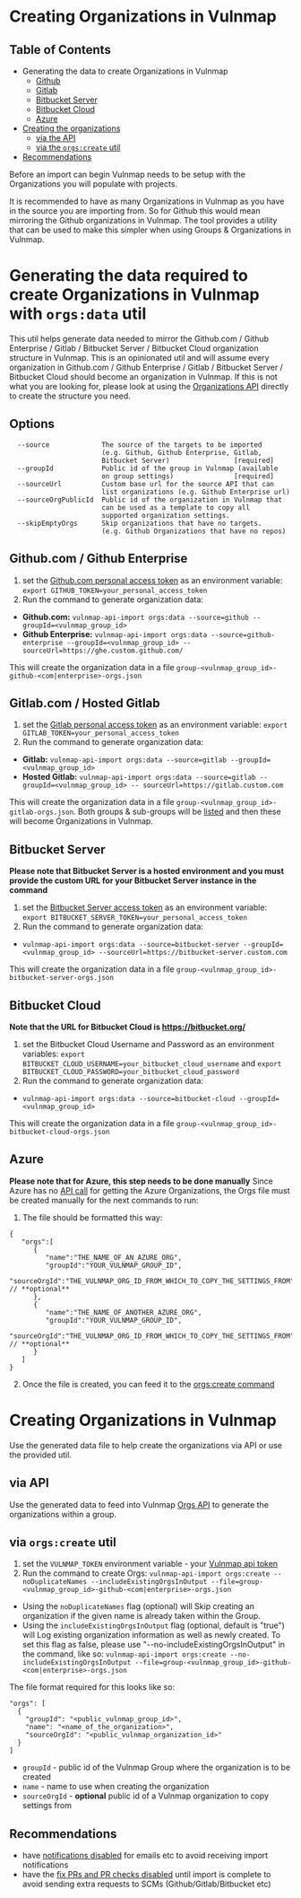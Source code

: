 # Creating Organizations in Vulnmap

## Table of Contents
- Generating the data to create Organizations in Vulnmap
  - [Github](#githubcom--github-enterprise)
  - [Gitlab](#gitlabcom--hosted-gitlab)
  - [Bitbucket Server](#bitbucket-server)
  - [Bitbucket Cloud](#bitbucket-cloud)
  - [Azure](#azure)
- [Creating the organizations](#creating-organizations-in-vulnmap-1)
  - [via the API](#via-api)
  - [via the `orgs:create` util](#via-orgscreate-util)
- [Recommendations](#recommendations)

Before an import can begin Vulnmap needs to be setup with the Organizations you will populate with projects.

It is recommended to have as many Organizations in Vulnmap as you have in the source you are importing from. So for Github this would mean mirroring the Github organizations in Vulnmap. The tool provides a utility that can be used to make this simpler when using Groups & Organizations in Vulnmap.

# Generating the data required to create Organizations in Vulnmap with `orgs:data` util
This util helps generate data needed to mirror the Github.com / Github Enterprise / Gitlab / Bitbucket Server / Bitbucket Cloud organization structure in Vulnmap.
This is an opinionated util and will assume every organization in Github.com / Github Enterprise / Gitlab / Bitbucket Server / Bitbucket Cloud should become an organization in Vulnmap. If this is not what you are looking for, please look at using the [Organizations API](https://vulnmap.docs.apiary.io/#reference/organizations/create-organization/create-a-new-organization) directly to create the structure you need.

## Options
```
  --source             The source of the targets to be imported
                       (e.g. Github, Github Enterprise, Gitlab,
                       Bitbucket Server)                [required]
  --groupId            Public id of the group in Vulnmap (available
                       on group settings)               [required]
  --sourceUrl          Custom base url for the source API that can
                       list organizations (e.g. Github Enterprise url)
  --sourceOrgPublicId  Public id of the organization in Vulnmap that
                       can be used as a template to copy all
                       supported organization settings.
  --skipEmptyOrgs      Skip organizations that have no targets.
                       (e.g. Github Organizations that have no repos)
```
## Github.com / Github Enterprise
1. set the [Github.com personal access token](https://docs.github.com/en/free-pro-team@latest/github/authenticating-to-github/creating-a-personal-access-token) as an environment variable: `export GITHUB_TOKEN=your_personal_access_token`
2. Run the command to generate organization data:
 - **Github.com:** `vulnmap-api-import orgs:data --source=github --groupId=<vulnmap_group_id>`
 - **Github Enterprise:** `vulnmap-api-import orgs:data --source=github-enterprise --groupId=<vulnmap_group_id> -- sourceUrl=https://ghe.custom.github.com/`

This will create the organization data in a file `group-<vulnmap_group_id>-github-<com|enterprise>-orgs.json`


## Gitlab.com / Hosted Gitlab
1. set the [Gitlab personal access token](https://docs.gitlab.com/ee/user/profile/personal_access_tokens.html) as an environment variable: `export GITLAB_TOKEN=your_personal_access_token`
2. Run the command to generate organization data:
 - **Gitlab:** `vulnmap-api-import orgs:data --source=gitlab --groupId=<vulnmap_group_id>`
 - **Hosted Gitlab:** `vulnmap-api-import orgs:data --source=gitlab --groupId=<vulnmap_group_id> -- sourceUrl=https://gitlab.custom.com`

This will create the organization data in a file `group-<vulnmap_group_id>-gitlab-orgs.json`. Both groups & sub-groups will be [listed](https://docs.gitlab.com/ee/api/groups.html) and then these will become Organizations in Vulnmap.


## Bitbucket Server
**Please note that Bitbucket Server is a hosted environment and you must provide the custom URL for your Bitbucket Server instance in the command**
1. set the [Bitbucket Server access token](https://www.jetbrains.com/help/youtrack/standalone/integration-with-bitbucket-server.html#enable-youtrack-integration-bbserver) as an environment variable: `export BITBUCKET_SERVER_TOKEN=your_personal_access_token`
2. Run the command to generate organization data:
 - `vulnmap-api-import orgs:data --source=bitbucket-server --groupId=<vulnmap_group_id> --sourceUrl=https://bitbucket-server.custom.com`

This will create the organization data in a file `group-<vulnmap_group_id>-bitbucket-server-orgs.json`


## Bitbucket Cloud
**Note that the URL for Bitbucket Cloud is https://bitbucket.org/**
1. set the Bitbucket Cloud Username and Password as an environment variables: `export BITBUCKET_CLOUD_USERNAME=your_bitbucket_cloud_username` and `export BITBUCKET_CLOUD_PASSWORD=your_bitbucket_cloud_password`
2. Run the command to generate organization data:
 - `vulnmap-api-import orgs:data --source=bitbucket-cloud --groupId=<vulnmap_group_id>`

This will create the organization data in a file `group-<vulnmap_group_id>-bitbucket-cloud-orgs.json`


## Azure
**Please note that for Azure, this step needs to be done manually**
Since Azure has no [API call](https://developercommunity.visualstudio.com/t/no-rest-api-for-get-all-organizations-in-azure-dev/876058) for getting the Azure Organizations, the Orgs file must be created manually for the next commands to run:
1. The file should be formatted this way:
```
{
   "orgs":[
      {
         "name":"THE_NAME_OF_AN_AZURE_ORG",
         "groupId":"YOUR_VULNMAP_GROUP_ID",
         "sourceOrgId":"THE_VULNMAP_ORG_ID_FROM_WHICH_TO_COPY_THE_SETTINGS_FROM"   // **optional**
      },
      {
         "name":"THE_NAME_OF_ANOTHER_AZURE_ORG",
         "groupId":"YOUR_VULNMAP_GROUP_ID",
         "sourceOrgId":"THE_VULNMAP_ORG_ID_FROM_WHICH_TO_COPY_THE_SETTINGS_FROM"  // **optional**
      }
   ]
}
```
2. Once the file is created, you can feed it to the [orgs:create command](#creating-organizations-in-vulnmap-1)


# Creating Organizations in Vulnmap
Use the generated data file to help create the organizations via API or use the provided util.
## via API
Use the generated data to feed into Vulnmap [Orgs API](https://vulnmap.docs.apiary.io/#reference/groups/organizations-in-a-group/create-a-new-organization-in-a-group) to generate the organizations within a group.

## via `orgs:create` util
1. set the `VULNMAP_TOKEN` environment variable - your [Vulnmap api token](https://app.vulnmap.khulnasoft.com/account)
2. Run the command to create Orgs:
`vulnmap-api-import orgs:create --noDuplicateNames --includeExistingOrgsInOutput --file=group-<vulnmap_group_id>-github-<com|enterprise>-orgs.json`

- Using the `noDuplicateNames` flag (optional) will Skip creating an organization if the given name is already taken within the Group.
- Using the `includeExistingOrgsInOutput` flag (optional, default is "true") will Log existing organization information as well as newly created. To set this flag as false, please use "--no-includeExistingOrgsInOutput" in the command, like so:
`vulnmap-api-import orgs:create --no-includeExistingOrgsInOutput --file=group-<vulnmap_group_id>-github-<com|enterprise>-orgs.json`

The file format required for this looks like so:
```
"orgs": [
  {
    "groupId": "<public_vulnmap_group_id>",
    "name": "<name_of_the_organization>",
    "sourceOrgId": "<public_vulnmap_organization_id>"
  }
]
```
- `groupId` - public id of the Vulnmap Group where the organization is to be created
- `name` - name to use when creating the organization
- `sourceOrgId` - **optional** public id of a Vulnmap organization to copy settings from

## Recommendations
- have [notifications disabled](https://vulnmap.docs.apiary.io/#reference/organizations/notification-settings/set-notification-settings) for emails etc to avoid receiving import notifications
- have the [fix PRs and PR checks disabled](https://vulnmap.docs.apiary.io/#reference/integrations/integration-settings/update) until import is complete to avoid sending extra requests to SCMs (Github/Gitlab/Bitbucket etc)
